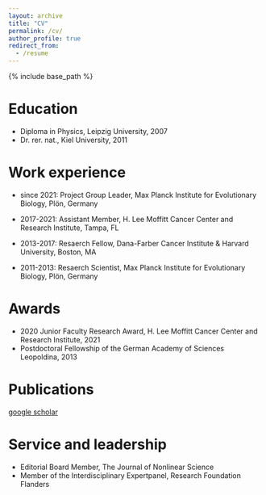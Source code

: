 ```yaml
---
layout: archive
title: "CV"
permalink: /cv/
author_profile: true
redirect_from:
  - /resume
---
```


{% include base_path %}

Education
======
* Diploma in Physics, Leipzig University, 2007
* Dr. rer. nat., Kiel University, 2011

Work experience
======
* since 2021: Project Group Leader, Max Planck Institute for Evolutionary Biology, Plön, Germany

* 2017-2021: Assistant Member, H. Lee Moffitt Cancer Center and Research Institute, Tampa, FL

* 2013-2017: Resaerch Fellow, Dana-Farber Cancer Institute & Harvard University, Boston, MA

* 2011-2013: Resaerch Scientist, Max Planck Institute for Evolutionary Biology, Plön, Germany

Awards
======
* 2020 Junior Faculty Research Award, H. Lee Moffitt Cancer Center and Research Institute, 2021
* Postdoctoral Fellowship of the German Academy of Sciences Leopoldina, 2013

Publications
======
  [google scholar](https://scholar.google.com/citations?hl=en&user=pSwR6EoAAAAJ)
  
Service and leadership
======
* Editorial Board Member, The Journal of Nonlinear Science
* Member of the Interdisciplinary Expertpanel, Research Foundation Flanders
